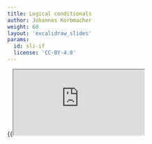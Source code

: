 ```yaml
---
title: Logical conditionals
author: Johannes Korbmacher
weight: 60
layout: 'excalidraw_slides'
params: 
  id: sli-if
  license: 'CC-BY-4.0'
---
```


{{<iframe src="https://link.excalidraw.com/p/readonly/lMT06xk5s5eE26yOT2bD" >}}
